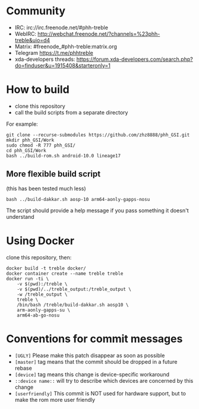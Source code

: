 # Community

* IRC: irc://irc.freenode.net/#phh-treble
* WebIRC: http://webchat.freenode.net/?channels=%23phh-treble&uio=d4
* Matrix: #freenode_#phh-treble:matrix.org
* Telegram https://t.me/phhtreble
* xda-developers threads: https://forum.xda-developers.com/search.php?do=finduser&u=1915408&starteronly=1

# How to build

* clone this repository
* call the build scripts from a separate directory

For example:

```
git clone --recurse-submodules https://github.com/zhz8888/phh_GSI.git
mkdir phh_GSI/Work
sudo chmod -R 777 phh_GSI/
cd phh_GSI/Work
bash ../build-rom.sh android-10.0 lineage17
```

## More flexible build script

(this has been tested much less)

```
bash ../build-dakkar.sh aosp-10 arm64-aonly-gapps-nosu
```

The script should provide a help message if you pass something it doesn't understand

# Using Docker

clone this repository, then:

```
docker build -t treble docker/
docker container create --name treble treble
docker run -ti \
    -v $(pwd):/treble \
    -v $(pwd)/../treble_output:/treble_output \
    -w /treble_output \
    treble \
    /bin/bash /treble/build-dakkar.sh aosp10 \
    arm-aonly-gapps-su \
    arm64-ab-go-nosu
```

# Conventions for commit messages

* `[UGLY]` Please make this patch disappear as soon as possible
* `[master]` tag means that the commit should be dropped in a future rebase
* `[device]` tag means this change is device-specific workaround
* `::device name::` will try to describe which devices are concerned by this change
* `[userfriendly]` This commit is NOT used for hardware support, but to make the rom more user friendly
